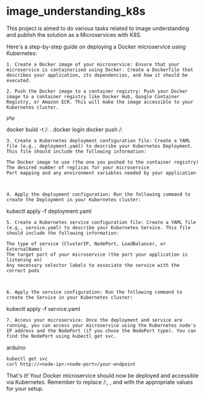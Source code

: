# image_understanding_k8s
This project is aimed to do various tasks related to image understanding and publish the solution as a Microservices with K8S.


Here's a step-by-step guide on deploying a Docker microservice using Kubernetes:

    1. Create a Docker image of your microservice: Ensure that your microservice is containerized using Docker. Create a Dockerfile that describes your application, its dependencies, and how it should be executed.

    2. Push the Docker image to a container registry: Push your Docker image to a container registry like Docker Hub, Google Container Registry, or Amazon ECR. This will make the image accessible to your Kubernetes cluster.

    php

docker build -t <username>/<image-name>:<tag> .
docker login
docker push <username>/<image-name>:<tag>

    3. Create a Kubernetes deployment configuration file: Create a YAML file (e.g., deployment.yaml) to describe your Kubernetes Deployment. This file should include the following information:

    The Docker image to use (the one you pushed to the container registry)
    The desired number of replicas for your microservice
    Port mapping and any environment variables needed by your application



    4. Apply the deployment configuration: Run the following command to create the Deployment in your Kubernetes cluster:

kubectl apply -f deployment.yaml

    5. Create a Kubernetes service configuration file: Create a YAML file (e.g., service.yaml) to describe your Kubernetes Service. This file should include the following information:

    The type of service (ClusterIP, NodePort, LoadBalancer, or ExternalName)
    The target port of your microservice (the port your application is listening on)
    Any necessary selector labels to associate the service with the correct pods



    6. Apply the service configuration: Run the following command to create the Service in your Kubernetes cluster:

kubectl apply -f service.yaml

    7. Access your microservice: Once the deployment and service are running, you can access your microservice using the Kubernetes node's IP address and the NodePort (if you chose the NodePort type). You can find the NodePort using kubectl get svc.

arduino

    kubectl get svc
    curl http://<node-ip>:<node-port>/your-endpoint

That's it! Your Docker microservice should now be deployed and accessible via Kubernetes. Remember to replace <username>/<image-name>:<tag>, <node-ip>, and <node-port> with the appropriate values for your setup.

